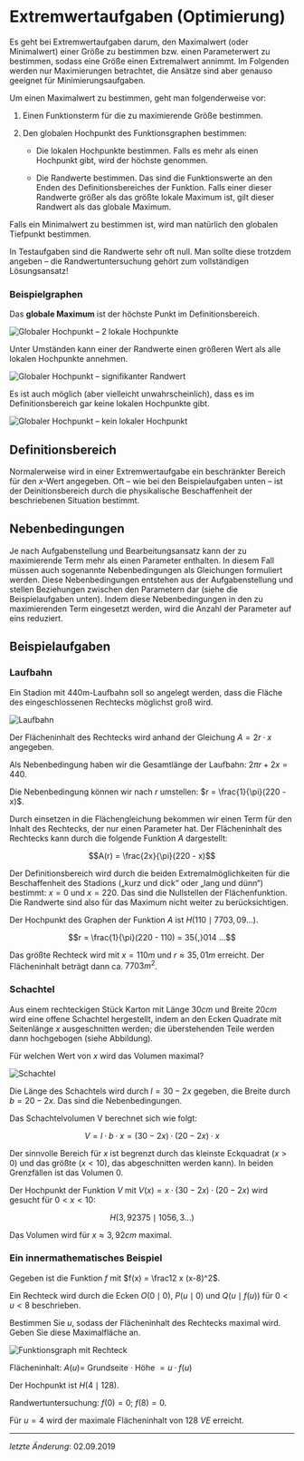 # Extremwertaufgaben (Optimierung)

Es geht bei Extremwertaufgaben darum, den Maximalwert (oder Minimalwert) einer Größe zu bestimmen bzw. einen Parameterwert zu bestimmen, sodass eine Größe einen Extremalwert annimmt. Im Folgenden werden nur Maximierungen betrachtet, die Ansätze sind aber genauso geeignet für Minimierungsaufgaben.

Um einen Maximalwert zu bestimmen, geht man folgenderweise vor:

1. Einen Funktionsterm für die zu maximierende Größe bestimmen.

2. Den globalen Hochpunkt des Funktionsgraphen bestimmen:

    - Die lokalen Hochpunkte bestimmen. Falls es mehr als einen Hochpunkt gibt, wird der höchste genommen.

    - Die Randwerte bestimmen. Das sind die Funktionswerte an den Enden des Definitionsbereiches der Funktion. Falls einer dieser Randwerte größer als das größte lokale Maximum ist, gilt dieser Randwert als das globale Maximum.

Falls ein Minimalwert zu bestimmen ist, wird man natürlich den globalen Tiefpunkt bestimmen.

In Testaufgaben sind die Randwerte sehr oft null. Man sollte diese trotzdem angeben – die Randwertuntersuchung gehört zum vollständigen Lösungsansatz!

### Beispielgraphen

Das **globale Maximum** ist der höchste Punkt im Definitionsbereich.

![Globaler Hochpunkt – 2 lokale Hochpunkte](../img/Extremwertaufgaben/Extremwert1.svg)

Unter Umständen kann einer der Randwerte einen größeren Wert als alle lokalen Hochpunkte annehmen.

![Globaler Hochpunkt – signifikanter Randwert](../img/Extremwertaufgaben/Extremwert2.svg)

Es ist auch möglich (aber vielleicht unwahrscheinlich), dass es im Definitionsbereich gar keine lokalen Hochpunkte gibt.

![Globaler Hochpunkt – kein lokaler Hochpunkt](../img/Extremwertaufgaben/Extremwert3.svg)

## Definitionsbereich

Normalerweise wird in einer Extremwertaufgabe ein beschränkter Bereich für den $x$-Wert angegeben. Oft – wie bei den Beispielaufgaben unten – ist der Deinitionsbereich durch die physikalische Beschaffenheit der beschriebenen Situation bestimmt.

## Nebenbedingungen

Je nach Aufgabenstellung und Bearbeitungsansatz kann der zu maximierende Term mehr als einen Parameter enthalten. In diesem Fall müssen auch sogenannte Nebenbedingungen als Gleichungen formuliert werden. Diese Nebenbedingungen entstehen aus der Aufgabenstellung und stellen Beziehungen zwischen den Parametern dar (siehe die Beispielaufgaben unten). Indem diese Nebenbedingungen in den zu maximierenden Term eingesetzt werden, wird die Anzahl der Parameter auf eins reduziert.

## Beispielaufgaben

### Laufbahn

Ein Stadion mit 440m-Laufbahn soll so angelegt werden, dass die Fläche des eingeschlossenen Rechtecks möglichst groß wird.

![Laufbahn](../img/Extremwertaufgaben/Laufbahn.svg)

Der Flächeninhalt des Rechtecks wird anhand der Gleichung $A = 2r · x$ angegeben.

Als Nebenbedingung haben wir die Gesamtlänge der Laufbahn: $2\pi r + 2x = 440$.

Die Nebenbedingung können wir nach $r$ umstellen: $r = \frac{1}{\pi}(220 - x)$.

Durch einsetzen in die Flächengleichung bekommen wir einen Term für den Inhalt des Rechtecks, der nur einen Parameter hat. Der Flächeninhalt des Rechtecks kann durch die folgende Funktion $A$ dargestellt:

$$A(r) = \frac{2x}{\pi}(220 - x)$$

Der Definitionsbereich wird durch die beiden Extremalmöglichkeiten für die Beschaffenheit des Stadions („kurz und dick“ oder „lang und dünn“) bestimmt: $x=0$ und $x=220$. Das sind die Nullstellen der Flächenfunktion. Die Randwerte sind also für das Maximum nicht weiter zu berücksichtigen.

Der Hochpunkt des Graphen der Funktion $A$ ist $H(110 \mid 7703{,}09 ...)$.

$$r = \frac{1}{\pi}(220 - 110) = 35{,}014 ...$$

Das größte Rechteck wird mit $x = 110 m$ und $r \approx 35{,}01 m$ erreicht. Der Flächeninhalt beträgt dann ca. $7703 m^2$.

### Schachtel

Aus einem rechteckigen Stück Karton mit Länge $30cm$ und Breite $20cm$ wird eine offene Schachtel hergestellt, indem an den Ecken Quadrate mit Seitenlänge $x$ ausgeschnitten werden; die überstehenden Teile werden dann hochgebogen (siehe Abbildung).

Für welchen Wert von $x$ wird das Volumen maximal?

![Schachtel](../img/Extremwertaufgaben/Schachtel.svg)

Die Länge des Schachtels wird durch $l=30-2x$ gegeben, die Breite durch $b=20-2x$. Das sind die Nebenbedingungen.

Das Schachtelvolumen V berechnet
sich wie folgt:

$$V = l · b · x = (30-2x) · (20-2x) · x$$

Der sinnvolle Bereich für $x$ ist begrenzt durch das kleinste Eckquadrat ($x>0$) und das größte ($x<10$), das abgeschnitten werden kann). In beiden Grenzfällen ist das Volumen $0$.

Der Hochpunkt der Funktion $V$ mit $V(x) = x · (30-2x) · (20-2x)$ wird gesucht für $0 < x < 10$:

$$H(3{,}92375 \mid 1056{,}3 ...)$$

Das Volumen wird für $x \approx 3{,}92 cm$ maximal.

### Ein innermathematisches Beispiel

Gegeben ist die Funktion $f$ mit $f(x) = \frac12 x (x-8)^2$.

Ein Rechteck wird durch die Ecken $O(0 \mid 0)$, $P(u \mid 0)$ und $Q(u \mid f(u))$ für $0 < u < 8$ beschrieben.

Bestimmen Sie $u$, sodass der Flächeninhalt des Rechtecks maximal wird. Geben Sie diese Maximalfläche an.

![Funktionsgraph mit Rechteck](../img/Extremwertaufgaben/Extremwert4.svg)


Flächeninhalt: $A(u) =$ Grundseite · Höhe $= u · f(u)$

Der Hochpunkt ist $H(4 \mid 128)$.

Randwertuntersuchung: $f(0) = 0$; $f(8) = 0$.

Für $u = 4$ wird der maximale Flächeninhalt von $128$ *VE* erreicht.

- - -
*letzte Änderung*: 02.09.2019